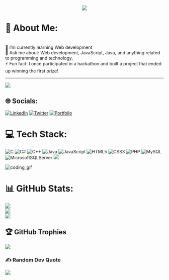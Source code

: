 <h1 align="center">
    <img src="https://readme-typing-svg.herokuapp.com/?font=Righteous&size=35&center=true&vCenter=true&width=500&height=70&duration=4000&lines=Hi+There!+👋;+I'm+Swornim+Thapa!;" />
</h1>

# 💫 About Me:
<!--🔭 I’m currently working on
<br>👯 I’m looking to collaborate on
<br>🤝 I’m looking for help with-->
<br>🌱 I’m currently learning Web development<br>💬 Ask me about: Web development, JavaScript, Java, and anything related to programming and technology.<br>⚡ Fun fact: I once participated in a hackathon and built a project that ended up winning the first prize!

---
[![](https://visitcount.itsvg.in/api?id=swornimthapa&icon=8&color=6)](https://visitcount.itsvg.in)

## 🌐 Socials:
[![LinkedIn](https://img.shields.io/badge/LinkedIn-%230077B5.svg?logo=linkedin&logoColor=white)](https://linkedin.com/in/swornim-thapa-718298269) [![Twitter](https://img.shields.io/badge/Twitter-%231DA1F2.svg?logo=Twitter&logoColor=white)](https://twitter.com/swornimThapaa) [![Portfolio](https://img.shields.io/badge/Portfolio-FF5722?style=flat&logo=&logoColor=white)](https://swornimthapa.github.io/portfolio/)
<!-- <a href="https://swornimthapa.github.io/portfolio/" target="_blank">
     <img src="https://img.shields.io/badge/Portfolio-FF5722?style=for-the-badge&logo=todoist&logoColor=white" target="_blank" />
  </a>
-->
# 💻 Tech Stack:
![C](https://img.shields.io/badge/c-%2300599C.svg?style=for-the-badge&logo=c&logoColor=white) ![C#](https://img.shields.io/badge/c%23-%23239120.svg?style=for-the-badge&logo=csharp&logoColor=white) ![C++](https://img.shields.io/badge/c++-%2300599C.svg?style=for-the-badge&logo=c%2B%2B&logoColor=white) ![Java](https://img.shields.io/badge/java-%23ED8B00.svg?style=for-the-badge&logo=openjdk&logoColor=white) ![JavaScript](https://img.shields.io/badge/javascript-%23323330.svg?style=for-the-badge&logo=javascript&logoColor=%23F7DF1E) ![HTML5](https://img.shields.io/badge/html5-%23E34F26.svg?style=for-the-badge&logo=html5&logoColor=white) ![CSS3](https://img.shields.io/badge/css3-%231572B6.svg?style=for-the-badge&logo=css3&logoColor=white) ![PHP](https://img.shields.io/badge/php-%23777BB4.svg?style=for-the-badge&logo=php&logoColor=white) ![MySQL](https://img.shields.io/badge/mysql-%2300000f.svg?style=for-the-badge&logo=mysql&logoColor=white) ![MicrosoftSQLServer](https://img.shields.io/badge/Microsoft%20SQL%20Server-CC2927?style=for-the-badge&logo=microsoft%20sql%20server&logoColor=white)
<img src="https://skillicons.dev/icons?i=arduino,git,github"/><br>

<img alt="coding_gif"  src="https://miro.medium.com/v2/resize:fit:1360/0*7Q3yvSIv_t0ioJ-Z.gif">


# 📊 GitHub Stats:
![](https://github-readme-stats.vercel.app/api?username=swornimthapa&theme=synthwave&hide_border=true&include_all_commits=true&count_private=true)<br/>
![](https://github-readme-streak-stats.herokuapp.com/?user=swornimthapa&theme=synthwave&hide_border=true)<br/>
![](https://github-readme-stats.vercel.app/api/top-langs/?username=swornimthapa&theme=synthwave&hide_border=true&include_all_commits=true&count_private=true&layout=compact)



## 🏆 GitHub Trophies
![](https://github-profile-trophy.vercel.app/?username=swornimthapa&theme=radical&no-frame=false&no-bg=true&margin-w=4)

### ✍️ Random Dev Quote
![](https://quotes-github-readme.vercel.app/api?type=horizontal&theme=merko)




<!-- Proudly created with GPRM ( https://gprm.itsvg.in ) -->

